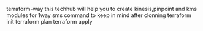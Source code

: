 terraform-way
this techhub will help you to create kinesis,pinpoint and kms modules for  1way sms
command to keep in mind after clonning
terraform init
terraform plan 
terraform apply
